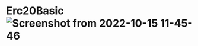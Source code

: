 # Erc20Basic![Screenshot from 2022-10-15 11-45-46](https://user-images.githubusercontent.com/60193743/195972894-72212322-0947-4734-ae34-1aff06281d0b.png)
